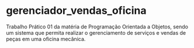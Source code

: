 # gerenciador_vendas_oficina
Trabalho Prático 01 da matéria de Programação Orientada a Objetos, sendo um sistema que permita realizar o gerenciamento de serviços e vendas de peças em uma oficina mecânica.
